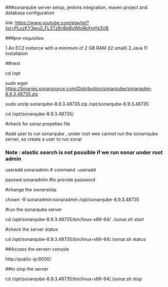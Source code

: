 ###sonarqube server setup, jenkins integration, maven project and database configuration 


link: https://www.youtube.com/playlist?list=PLxzKY3wu0_FL3TzBnBeBoIMoRkXmYe3VB 


###pre-requisites 


1.An EC2 instance with a minimum of 2 GB RAM (t2.small)
2.Java 11 installation 

##next

cd /opt

sudo wget https://binaries.sonarsource.com/Distribution/sonarqube/sonarqube-8.9.3.48735.zip

sudo unzip sonarqube-8.9.3.48735.zip /opt/sonarqube-8.9.3.48735

cd /opt/sonarqube-8.9.3.48735/

#check for sonar.propeties file


#add user to run sonarqube , under root wee cannot run the sonarrqube server, so create a user to run sonar

### Note : elastic search is not possible if we run sonar under root admin  

useradd sonaradmin # command -useradd 

passwd sonaradmin #to provide password

#change the ownershiip 

chown -R sonaradmin:sonaradmin /opt/sonarqube-8.9.3.48735

#run the sonarqube server

cd /opt/sonarqube-8.9.3.48735/bin/linux-x86-64/ ./sonar.sh start

#check the server status 

cd /opt/sonarqube-8.9.3.48735/bin/linux-x86-64/./sonar.sh status

##Access the serverr console

http://public-ip:9000/
 
##to stop the server  
 
cd /opt/sonarqube-8.9.3.48735/bin/linux-x86-64/./sonar.sh stop
